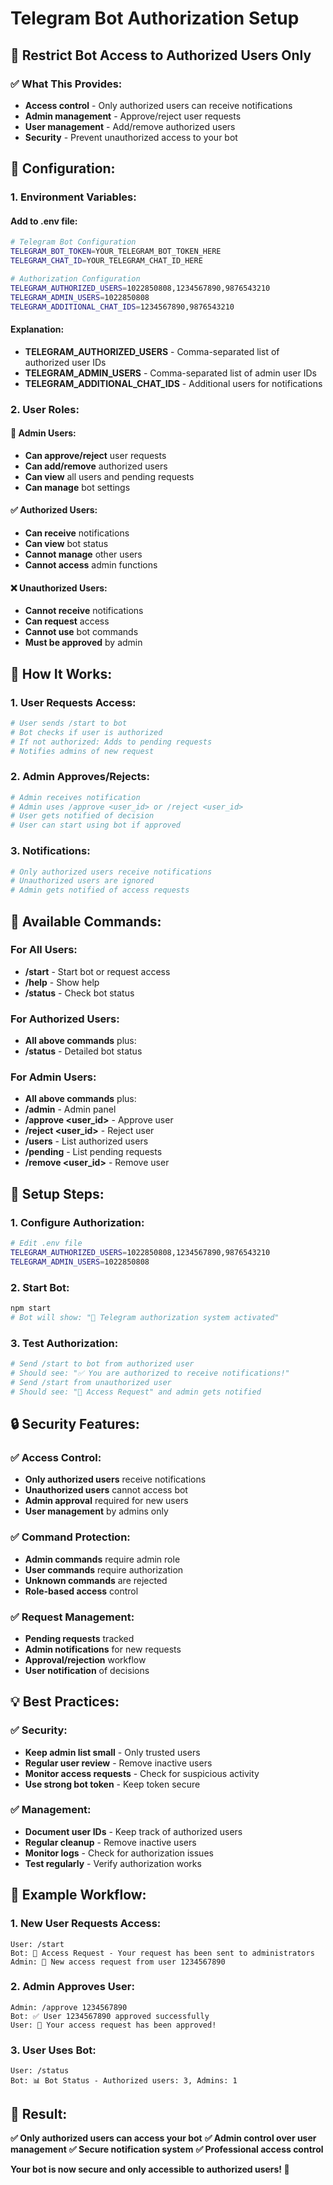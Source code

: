 # Telegram Bot Authorization Setup

## 🔐 **Restrict Bot Access to Authorized Users Only**

### **✅ What This Provides:**
- **Access control** - Only authorized users can receive notifications
- **Admin management** - Approve/reject user requests
- **User management** - Add/remove authorized users
- **Security** - Prevent unauthorized access to your bot

## 🚀 **Configuration:**

### **1. Environment Variables:**

#### **Add to .env file:**
```bash
# Telegram Bot Configuration
TELEGRAM_BOT_TOKEN=YOUR_TELEGRAM_BOT_TOKEN_HERE
TELEGRAM_CHAT_ID=YOUR_TELEGRAM_CHAT_ID_HERE

# Authorization Configuration
TELEGRAM_AUTHORIZED_USERS=1022850808,1234567890,9876543210
TELEGRAM_ADMIN_USERS=1022850808
TELEGRAM_ADDITIONAL_CHAT_IDS=1234567890,9876543210
```

#### **Explanation:**
- **TELEGRAM_AUTHORIZED_USERS** - Comma-separated list of authorized user IDs
- **TELEGRAM_ADMIN_USERS** - Comma-separated list of admin user IDs
- **TELEGRAM_ADDITIONAL_CHAT_IDS** - Additional users for notifications

### **2. User Roles:**

#### **👑 Admin Users:**
- **Can approve/reject** user requests
- **Can add/remove** authorized users
- **Can view** all users and pending requests
- **Can manage** bot settings

#### **✅ Authorized Users:**
- **Can receive** notifications
- **Can view** bot status
- **Cannot manage** other users
- **Cannot access** admin functions

#### **❌ Unauthorized Users:**
- **Cannot receive** notifications
- **Can request** access
- **Cannot use** bot commands
- **Must be approved** by admin

## 🔧 **How It Works:**

### **1. User Requests Access:**
```bash
# User sends /start to bot
# Bot checks if user is authorized
# If not authorized: Adds to pending requests
# Notifies admins of new request
```

### **2. Admin Approves/Rejects:**
```bash
# Admin receives notification
# Admin uses /approve <user_id> or /reject <user_id>
# User gets notified of decision
# User can start using bot if approved
```

### **3. Notifications:**
```bash
# Only authorized users receive notifications
# Unauthorized users are ignored
# Admin gets notified of access requests
```

## 📱 **Available Commands:**

### **For All Users:**
- **/start** - Start bot or request access
- **/help** - Show help
- **/status** - Check bot status

### **For Authorized Users:**
- **All above commands** plus:
- **/status** - Detailed bot status

### **For Admin Users:**
- **All above commands** plus:
- **/admin** - Admin panel
- **/approve <user_id>** - Approve user
- **/reject <user_id>** - Reject user
- **/users** - List authorized users
- **/pending** - List pending requests
- **/remove <user_id>** - Remove user

## 🚀 **Setup Steps:**

### **1. Configure Authorization:**
```bash
# Edit .env file
TELEGRAM_AUTHORIZED_USERS=1022850808,1234567890,9876543210
TELEGRAM_ADMIN_USERS=1022850808
```

### **2. Start Bot:**
```bash
npm start
# Bot will show: "🔐 Telegram authorization system activated"
```

### **3. Test Authorization:**
```bash
# Send /start to bot from authorized user
# Should see: "✅ You are authorized to receive notifications!"
# Send /start from unauthorized user
# Should see: "🔐 Access Request" and admin gets notified
```

## 🔒 **Security Features:**

### **✅ Access Control:**
- **Only authorized users** receive notifications
- **Unauthorized users** cannot access bot
- **Admin approval** required for new users
- **User management** by admins only

### **✅ Command Protection:**
- **Admin commands** require admin role
- **User commands** require authorization
- **Unknown commands** are rejected
- **Role-based access** control

### **✅ Request Management:**
- **Pending requests** tracked
- **Admin notifications** for new requests
- **Approval/rejection** workflow
- **User notification** of decisions

## 💡 **Best Practices:**

### **✅ Security:**
- **Keep admin list small** - Only trusted users
- **Regular user review** - Remove inactive users
- **Monitor access requests** - Check for suspicious activity
- **Use strong bot token** - Keep token secure

### **✅ Management:**
- **Document user IDs** - Keep track of authorized users
- **Regular cleanup** - Remove inactive users
- **Monitor logs** - Check for authorization issues
- **Test regularly** - Verify authorization works

## 🎯 **Example Workflow:**

### **1. New User Requests Access:**
```
User: /start
Bot: 🔐 Access Request - Your request has been sent to administrators
Admin: 🔔 New access request from user 1234567890
```

### **2. Admin Approves User:**
```
Admin: /approve 1234567890
Bot: ✅ User 1234567890 approved successfully
User: 🎉 Your access request has been approved!
```

### **3. User Uses Bot:**
```
User: /status
Bot: 📊 Bot Status - Authorized users: 3, Admins: 1
```

## 🎉 **Result:**

**✅ Only authorized users can access your bot**
**✅ Admin control over user management**
**✅ Secure notification system**
**✅ Professional access control**

**Your bot is now secure and only accessible to authorized users! 🔐**
